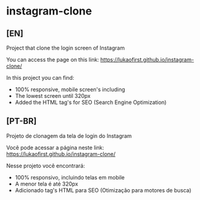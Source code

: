 # instagram-clone

## [EN]

Project that clone the login screen of Instagram

You can access the page on this link: https://lukaofirst.github.io/instagram-clone/

In this project you can find:

* 100% responsive, mobile screen's including
* The lowest screen until 320px
* Added the HTML tag's for SEO (Search Engine Optimization)

## [PT-BR]

Projeto de clonagem da tela de login do Instagram

Você pode acessar a página neste link: https://lukaofirst.github.io/instagram-clone/

Nesse projeto você encontrará:

* 100% responsivo, incluindo telas em mobile
* A menor tela é até 320px
* Adicionado tag's HTML para SEO (Otimização para motores de busca)
